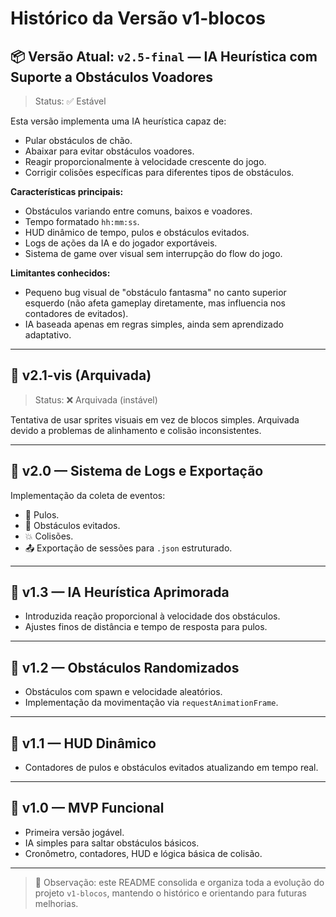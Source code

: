 # Histórico da Versão v1-blocos

## 📦 Versão Atual: `v2.5-final` — IA Heurística com Suporte a Obstáculos Voadores

> Status: ✅ Estável

Esta versão implementa uma IA heurística capaz de:
- Pular obstáculos de chão.
- Abaixar para evitar obstáculos voadores.
- Reagir proporcionalmente à velocidade crescente do jogo.
- Corrigir colisões específicas para diferentes tipos de obstáculos.

**Características principais:**
- Obstáculos variando entre comuns, baixos e voadores.
- Tempo formatado `hh:mm:ss`.
- HUD dinâmico de tempo, pulos e obstáculos evitados.
- Logs de ações da IA e do jogador exportáveis.
- Sistema de game over visual sem interrupção do flow do jogo.

**Limitantes conhecidos:**
- Pequeno bug visual de "obstáculo fantasma" no canto superior esquerdo (não afeta gameplay diretamente, mas influencia nos contadores de evitados).
- IA baseada apenas em regras simples, ainda sem aprendizado adaptativo.

---

## 🔹 v2.1-vis (Arquivada)

> Status: ❌ Arquivada (instável)

Tentativa de usar sprites visuais em vez de blocos simples. Arquivada devido a problemas de alinhamento e colisão inconsistentes.

---

## 🔹 v2.0 — Sistema de Logs e Exportação

Implementação da coleta de eventos:
- 🦘 Pulos.
- 🧱 Obstáculos evitados.
- 💥 Colisões.
- 📤 Exportação de sessões para `.json` estruturado.

---

## 🔹 v1.3 — IA Heurística Aprimorada

- Introduzida reação proporcional à velocidade dos obstáculos.
- Ajustes finos de distância e tempo de resposta para pulos.

---

## 🔹 v1.2 — Obstáculos Randomizados

- Obstáculos com spawn e velocidade aleatórios.
- Implementação da movimentação via `requestAnimationFrame`.

---

## 🔹 v1.1 — HUD Dinâmico

- Contadores de pulos e obstáculos evitados atualizando em tempo real.

---

## 🔹 v1.0 — MVP Funcional

- Primeira versão jogável.
- IA simples para saltar obstáculos básicos.
- Cronômetro, contadores, HUD e lógica básica de colisão.

---

> 📎 Observação: este README consolida e organiza toda a evolução do projeto `v1-blocos`, mantendo o histórico e orientando para futuras melhorias.

